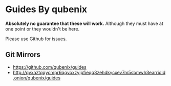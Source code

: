 # Guides By qubenix

**Absolutely no guarantee that these will work.** Although they must have at one point or they wouldn't be here.

Please use Github for issues.

## Git Mirrors

- https://github.com/qubenix/guides
- http://qvxaztqqycmpr6qqvoxzyjpfieqq3zehdkycxev7m5sbmwh3earridid.onion/qubenix/guides
